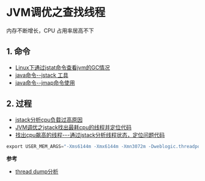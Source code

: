 # JVM调优之查找线程

内存不断增长，CPU 占用率居高不下

## 1. 命令

* [Linux下通过jstat命令查看jvm的GC情况](https://www.cnblogs.com/ChoviWu/p/10069399.html)
* [java命令--jstack 工具](https://www.cnblogs.com/kongzhongqijing/articles/3630264.html)
* [java命令--jmap命令使用](https://www.cnblogs.com/huanglog/p/10302901.html)

## 2. 过程

* [jstack分析cpu负载过高原因](https://blog.csdn.net/u010248330/article/details/80080605)
* [JVM调优之jstack找出最耗cpu的线程并定位代码](https://www.cnblogs.com/chengJAVA/p/5821218.html)
* [找出cpu飙高的线程---通过jstack分析线程状态，定位问题代码](https://blog.csdn.net/yuruixin_china/article/details/78202127)

```java
export USER_MEM_ARGS="-Xms6144m -Xmx6144m -Xmn3072m -Dweblogic.threadpool.MinPoolSize=50 -Dweblogic.threadpool.MaxPoolSize=300 -XX:+PrintGCDetails -XX:+PrintGCDateStamps -XX:+PrintHeapAtGC -XX:+UseConcMarkSweepGC -Xloggc:bin/gc${KEY_WORD}.log -XX:-UseConcMarkSweepGC -XX:+UseCMSCompactAtFullCollection -XX:CMSInitiatingOccupancyFraction=80 -XX:MetaspaceSize=1024M -XX:MaxMetaspaceSize=1024M -XX:+CMSParallelRemarkEnabled -XX:SoftRefLRUPolicyMSPerMB=0"
```

**参考**

* [thread dump分析](https://blog.csdn.net/l1394049664/article/details/81290910)

